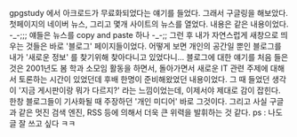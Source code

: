 gpgstudy 에서 아크로드가 무료화되었다는 얘기를 들었다. 그래서 구글링을 해보았다. 첫페이지의 네이버 뉴스, 그리고 몇개 사이트의 뉴스를 열었다. 내용은 같은 내용이었다. -\_-;;; 얘들은 뉴스를 copy and paste 하나 -\_-;;
그런 후 내가 자연스럽게 새창으로 띄우는 것들은 바로 '블로그' 페이지들이었다. 어떻게 보면 개인의 공간일 뿐인 블로그를 내가 '새로운 정보' 를 찾기위해 찾아다니고 있었다니...
블로그에 대한 얘기를 처음 들은 것은 2001년도 봄 학과 소모임 활동을 하면서, 돌아가면서 새로운 IT 관련 주제에 대해서 토론하는 시간이 있었던데 후배 한명이 준비해왔었던 내용이었다. 그 때 들었던 생각이 '지금 게시판이랑 뭐가 다르지?' 라는 느낌이었는데, 이제서야 제대로 감이 잡힌다. 한창 블로그들이 기사화될 때 주장하던 '개인 미디어' 바로 그것이다.
그리고 사실 구글과 같은 멋진 검색 엔진, RSS 등에 의해서 더욱 큰 위력을 발휘하는 것 같다.
ps : 나도 글 잘 쓰고 싶다 ㅋㅋ
